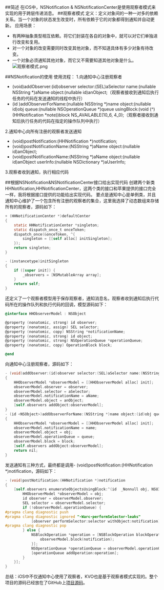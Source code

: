 ##简述
在iOS中，NSNotification & NSNotificationCenter是使用观察者模式来实现的用于跨层传递消息。
##观察者模式
定义：定义对象间的一种一对多的依赖关系。当一个对象的状态发生改变时，所有依赖于它的对象都得到通知并自动更新。
应用场景：
- 有两种抽象类型相互依赖。将它们封装在各自的对象中，就可以对它们单独进行改变和复用。
- 对一个对象的改变需要同时改变其他对象，而不知道具体有多少对象有待改变。
- 一个对象必须通知其他对象，而它又不需要知道其他对象是什么。
![观察者模式.png](http://upload-images.jianshu.io/upload_images/1322498-0427c0bb4561c8aa.png?imageMogr2/auto-orient/strip%7CimageView2/2/w/1240)

##NSNotification的使用
使用流程：
1.向通知中心注册观察者
- (void)addObserver:(id)observer selector:(SEL)aSelector name:(nullable NSString *)aName object:(nullable id)anObject;（观察者接收到通知后执行任务的代码在发送通知的线程中执行）
- (id <NSObject>)addObserverForName:(nullable NSString *)name object:(nullable id)obj queue:(nullable NSOperationQueue *)queue usingBlock:(void (^)(HHNotification *note))block NS_AVAILABLE(10_6, 4_0);（观察者接收到通知后执行任务的代码在指定的操作队列中执行）

2.通知中心向所有注册的观察者发送通知
- (void)postNotification:(HHNotification *)notification;
- (void)postNotificationName:(NSString *)aName object:(nullable id)anObject;
- (void)postNotificationName:(NSString *)aName object:(nullable id)anObject userInfo:(nullable NSDictionary *)aUserInfo;

3.观察者收到通知，执行相应代码

##根据NSNotification&NSNotificationCenter接口给出实现代码
创建两个新类HHNotification,HHNotificationCenter，这两个类的接口和苹果提供的接口完全一样，我将根据接口提供的功能给出实现代码。
要点是通知中心是单例类，并且通知中心维护了一个包含所有注册的观察者的集合，这里我选择了动态数组来存储所有的观察者，源码如下：
``` objective-c
+ (HHNotificationCenter *)defaultCenter
{
    static HHNotificationCenter *singleton;
    static dispatch_once_t onceToken;
    dispatch_once(&onceToken, ^{
        singleton = [[self alloc] initSingleton];
    });
    return singleton;
}

- (instancetype)initSingleton
{
    if ([super init]) {
        _observers = [NSMutableArray array];
    }
    return self;
}
```
还定义了一个观察者模型用于保存观察者，通知消息名，观察者收到通知后执行代码所在的操作队列和执行代码的回调，模型源码如下：
``` objective-c
@interface HHObserverModel : NSObject

@property (nonatomic, strong) id observer;
@property (nonatomic, assign) SEL selector;
@property (nonatomic, copy) NSString *notificationName;
@property (nonatomic, strong) id object;
@property (nonatomic, strong) NSOperationQueue *operationQueue;
@property (nonatomic, copy) OperationBlock block;

@end
```
向通知中心注册观察者，源码如下：
``` objective-c
- (void)addObserver:(id)observer selector:(SEL)aSelector name:(NSString *)aName object:(id)anObject
{
    HHObserverModel *observerModel = [[HHObserverModel alloc] init];
    observerModel.observer = observer;
    observerModel.selector = aSelector;
    observerModel.notificationName = aName;
    observerModel.object = anObject;
    [self.observers addObject:observerModel];
}
- (id <NSObject>)addObserverForName:(NSString *)name object:(id)obj queue:(NSOperationQueue *)queue usingBlock:(void (^)(HHNotification * _Nonnull))block
{
    HHObserverModel *observerModel = [[HHObserverModel alloc] init];
    observerModel.notificationName = name;
    observerModel.object = obj;
    observerModel.operationQueue = queue;
    observerModel.block = block;
    [self.observers addObject:observerModel];
    return nil;
}
```
发送通知有三种方式，最终都是调用- (void)postNotification:(HHNotification *)notification，源码如下：
``` objective-c
- (void)postNotification:(HHNotification *)notification
{
    [self.observers enumerateObjectsUsingBlock:^(id  _Nonnull obj, NSUInteger idx, BOOL * _Nonnull stop) {
        HHObserverModel *observerModel = obj;
        id observer = observerModel.observer;
        SEL selector = observerModel.selector;
        if (!observerModel.operationQueue) {
#pragma clang diagnostic push
#pragma clang diagnostic ignored "-Warc-performSelector-leaks"
            [observer performSelector:selector withObject:notification];
#pragma clang diagnostic pop
        } else {
            NSBlockOperation *operation = [NSBlockOperation blockOperationWithBlock:^{
                observerModel.block(notification);
            }];
            NSOperationQueue *operationQueue = observerModel.operationQueue;
            [operationQueue addOperation:operation];
        }
    }];
}
```
总结：iOS中不仅通知中心使用了观察者，KVO也是基于观察者模式实现的。整个项目的源码已经放在了GitHub上[项目源码](https://github.com/zongmumask/NSNotifcationCracking/tree/master)。





